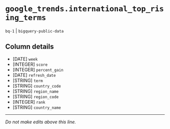 # `google_trends.international_top_rising_terms`
`bq-1` | `bigquery-public-data`

## Column details
* [DATE]      `week`
* [INTEGER]   `score`
* [INTEGER]   `percent_gain`
* [DATE]      `refresh_date`
* [STRING]    `term`
* [STRING]    `country_code`
* [STRING]    `region_name`
* [STRING]    `region_code`
* [INTEGER]   `rank`
* [STRING]    `country_name`

-------------------------------------------------------------------------------
*Do not make edits above this line.*
